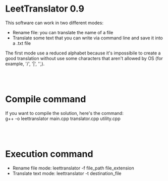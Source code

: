<h1>LeetTranslator 0.9</h1>

This software can work in two different modes: 
<ul>
	<li>Rename file: you can translate the name of a file</li>
	<li>Translate some text that you can write via command line and save it into a .txt file</li>
</ul>

The first mode use a reduced alphabet because it's impossibile to create a good translation without use some characters that aren't allowed by OS (for example, '/', '|', '\',).

<br/><br/>

<h1>Compile command</h1>

If you want to compile the solution, here's the command:<br/>
	g++ -o leettranslator main.cpp translator.cpp utility.cpp
	
<br/><br/>

<h1>Execution command</h1>
<ul>
	<li>Rename file mode: leettranslator -f file_path file_extension</li>
	<li>Translate text mode: leettranslator -t destination_file</li>
</ul>